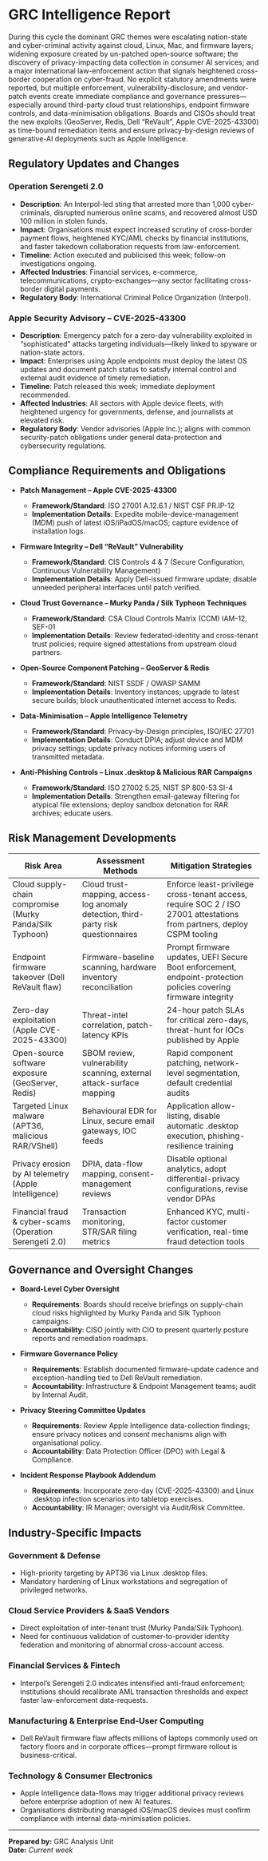 # GRC Intelligence Report

During this cycle the dominant GRC themes were escalating nation-state and cyber-criminal activity against cloud, Linux, Mac, and firmware layers; widening exposure created by un-patched open-source software; the discovery of privacy-impacting data collection in consumer AI services; and a major international law-enforcement action that signals heightened cross-border cooperation on cyber-fraud. No explicit statutory amendments were reported, but multiple enforcement, vulnerability-disclosure, and vendor-patch events create immediate compliance and governance pressures—especially around third-party cloud trust relationships, endpoint firmware controls, and data-minimisation obligations. Boards and CISOs should treat the new exploits (GeoServer, Redis, Dell “ReVault”, Apple CVE-2025-43300) as time-bound remediation items and ensure privacy-by-design reviews of generative-AI deployments such as Apple Intelligence.

## Regulatory Updates and Changes

### Operation Serengeti 2.0  
- **Description**: An Interpol-led sting that arrested more than 1,000 cyber-criminals, disrupted numerous online scams, and recovered almost USD 100 million in stolen funds.  
- **Impact**: Organisations must expect increased scrutiny of cross-border payment flows, heightened KYC/AML checks by financial institutions, and faster takedown collaboration requests from law-enforcement.  
- **Timeline**: Action executed and publicised this week; follow-on investigations ongoing.  
- **Affected Industries**: Financial services, e-commerce, telecommunications, crypto-exchanges—any sector facilitating cross-border digital payments.  
- **Regulatory Body**: International Criminal Police Organization (Interpol).

### Apple Security Advisory – CVE-2025-43300  
- **Description**: Emergency patch for a zero-day vulnerability exploited in “sophisticated” attacks targeting individuals—likely linked to spyware or nation-state actors.  
- **Impact**: Enterprises using Apple endpoints must deploy the latest OS updates and document patch status to satisfy internal control and external audit evidence of timely remediation.  
- **Timeline**: Patch released this week; immediate deployment recommended.  
- **Affected Industries**: All sectors with Apple device fleets, with heightened urgency for governments, defense, and journalists at elevated risk.  
- **Regulatory Body**: Vendor advisories (Apple Inc.); aligns with common security-patch obligations under general data-protection and cybersecurity regulations.

## Compliance Requirements and Obligations

- **Patch Management – Apple CVE-2025-43300**  
  - **Framework/Standard**: ISO 27001 A.12.6.1 / NIST CSF PR.IP-12  
  - **Implementation Details**: Expedite mobile-device-management (MDM) push of latest iOS/iPadOS/macOS; capture evidence of installation logs.

- **Firmware Integrity – Dell “ReVault” Vulnerability**  
  - **Framework/Standard**: CIS Controls 4 & 7 (Secure Configuration, Continuous Vulnerability Management)  
  - **Implementation Details**: Apply Dell-issued firmware update; disable unneeded peripheral interfaces until patch verified.

- **Cloud Trust Governance – Murky Panda / Silk Typhoon Techniques**  
  - **Framework/Standard**: CSA Cloud Controls Matrix (CCM) IAM-12, SEF-01  
  - **Implementation Details**: Review federated-identity and cross-tenant trust policies; require signed attestations from upstream cloud partners.

- **Open-Source Component Patching – GeoServer & Redis**  
  - **Framework/Standard**: NIST SSDF / OWASP SAMM  
  - **Implementation Details**: Inventory instances; upgrade to latest secure builds; block unauthenticated internet access to Redis.

- **Data-Minimisation – Apple Intelligence Telemetry**  
  - **Framework/Standard**: Privacy-by-Design principles, ISO/IEC 27701  
  - **Implementation Details**: Conduct DPIA; adjust device and MDM privacy settings; update privacy notices informing users of transmitted metadata.

- **Anti-Phishing Controls – Linux .desktop & Malicious RAR Campaigns**  
  - **Framework/Standard**: ISO 27002 5.25, NIST SP 800-53 SI-4  
  - **Implementation Details**: Strengthen email-gateway filtering for atypical file extensions; deploy sandbox detonation for RAR archives; educate users.

## Risk Management Developments

| Risk Area | Assessment Methods | Mitigation Strategies |
|-----------|-------------------|-----------------------|
| Cloud supply-chain compromise (Murky Panda/Silk Typhoon) | Cloud trust-mapping, access-log anomaly detection, third-party risk questionnaires | Enforce least-privilege cross-tenant access, require SOC 2 / ISO 27001 attestations from partners, deploy CSPM tooling |
| Endpoint firmware takeover (Dell ReVault flaw) | Firmware-baseline scanning, hardware inventory reconciliation | Prompt firmware updates, UEFI Secure Boot enforcement, endpoint-protection policies covering firmware integrity |
| Zero-day exploitation (Apple CVE-2025-43300) | Threat-intel correlation, patch-latency KPIs | 24-hour patch SLAs for critical zero-days, threat-hunt for IOCs published by Apple |
| Open-source software exposure (GeoServer, Redis) | SBOM review, vulnerability scanning, external attack-surface mapping | Rapid component patching, network-level segmentation, default credential audits |
| Targeted Linux malware (APT36, malicious RAR/VShell) | Behavioural EDR for Linux, secure email gateways, IOC feeds | Application allow-listing, disable automatic .desktop execution, phishing-resilience training |
| Privacy erosion by AI telemetry (Apple Intelligence) | DPIA, data-flow mapping, consent-management reviews | Disable optional analytics, adopt differential-privacy configurations, revise vendor DPAs |
| Financial fraud & cyber-scams (Operation Serengeti 2.0) | Transaction monitoring, STR/SAR filing metrics | Enhanced KYC, multi-factor customer verification, real-time fraud detection tools |

## Governance and Oversight Changes

- **Board-Level Cyber Oversight**  
  - **Requirements**: Boards should receive briefings on supply-chain cloud risks highlighted by Murky Panda and Silk Typhoon campaigns.  
  - **Accountability**: CISO jointly with CIO to present quarterly posture reports and remediation roadmaps.

- **Firmware Governance Policy**  
  - **Requirements**: Establish documented firmware-update cadence and exception-handling tied to Dell ReVault remediation.  
  - **Accountability**: Infrastructure & Endpoint Management teams; audit by Internal Audit.

- **Privacy Steering Committee Updates**  
  - **Requirements**: Review Apple Intelligence data-collection findings; ensure privacy notices and consent mechanisms align with organisational policy.  
  - **Accountability**: Data Protection Officer (DPO) with Legal & Compliance.

- **Incident Response Playbook Addendum**  
  - **Requirements**: Incorporate zero-day (CVE-2025-43300) and Linux .desktop infection scenarios into tabletop exercises.  
  - **Accountability**: IR Manager; oversight via Audit/Risk Committee.

## Industry-Specific Impacts

### Government & Defense  
- High-priority targeting by APT36 via Linux .desktop files.  
- Mandatory hardening of Linux workstations and segregation of privileged networks.

### Cloud Service Providers & SaaS Vendors  
- Direct exploitation of inter-tenant trust (Murky Panda/Silk Typhoon).  
- Need for continuous validation of customer-to-provider identity federation and monitoring of abnormal cross-account access.

### Financial Services & Fintech  
- Interpol’s Serengeti 2.0 indicates intensified anti-fraud enforcement; institutions should recalibrate AML transaction thresholds and expect faster law-enforcement data-requests.

### Manufacturing & Enterprise End-User Computing  
- Dell ReVault firmware flaw affects millions of laptops commonly used on factory floors and in corporate offices—prompt firmware rollout is business-critical.

### Technology & Consumer Electronics  
- Apple Intelligence data-flows may trigger additional privacy reviews before enterprise adoption of new AI features.  
- Organisations distributing managed iOS/macOS devices must confirm compliance with internal data-minimisation policies.

---

**Prepared by:** GRC Analysis Unit  
**Date:** *Current week*
